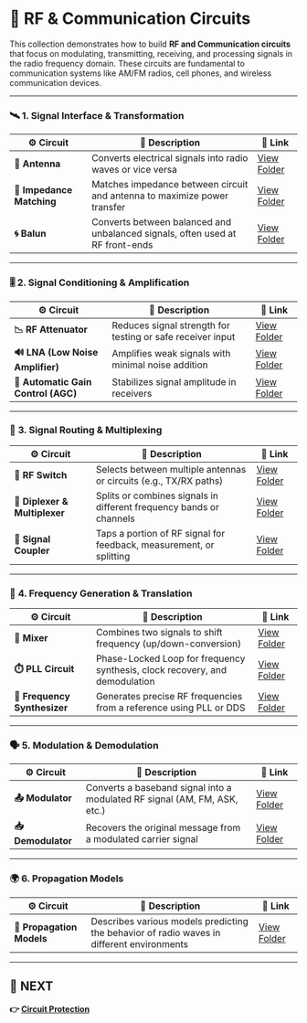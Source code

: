 # 📡 RF & Communication Circuits

This collection demonstrates how to build **RF and Communication circuits** that focus on modulating, transmitting, receiving, and processing signals in the radio frequency domain. These circuits are fundamental to communication systems like AM/FM radios, cell phones, and wireless communication devices.

---

### 🛰️ **1. Signal Interface & Transformation**
| ⚙️ Circuit              | 📜 Description                                                                  | 🔗 Link                                      |
|------------------------|----------------------------------------------------------------------------------|---------------------------------------------|
| **📡 Antenna**         | Converts electrical signals into radio waves or vice versa                      | [View Folder](./Signal_Interface/Antenna)                    |
| **📡 Impedance Matching** | Matches impedance between circuit and antenna to maximize power transfer        | [View Folder](.//Signal_Interface/Impedance_Matching)         |
| **🌀 Balun**            | Converts between balanced and unbalanced signals, often used at RF front-ends   | [View Folder](.//Signal_Interface/Balun)                      |

---

### 🎚️ **2. Signal Conditioning & Amplification**
| ⚙️ Circuit                         | 📜 Description                                                                  | 🔗 Link                                |
|------------------------------------|---------------------------------------------------------------------------------|----------------------------------------|
| **📉 RF Attenuator**               | Reduces signal strength for testing or safe receiver input                      | [View Folder](./Signal_Conditioning/RF_Attenuator)         |
| **🔊 LNA (Low Noise Amplifier)**   | Amplifies weak signals with minimal noise addition                              | [View Folder](./Signal_Conditioning/LNA)                   |
| **🔄 Automatic Gain Control (AGC)**| Stabilizes signal amplitude in receivers                                        | [View Folder](./Signal_Conditioning/AGC)                   |

---

### 🔀 **3. Signal Routing & Multiplexing**
| ⚙️ Circuit                    | 📜 Description                                                                 | 🔗 Link                              |
|-------------------------------|-------------------------------------------------------------------------------|---------------------------------------|
| **📵 RF Switch**              | Selects between multiple antennas or circuits (e.g., TX/RX paths)             | [View Folder](./Signal_Routing/RF_Switch)            |
| **🔂 Diplexer & Multiplexer** | Splits or combines signals in different frequency bands or channels           | [View Folder](./Signal_Routing/Diplexer)             |
| **🔀 Signal Coupler**         | Taps a portion of RF signal for feedback, measurement, or splitting           | [View Folder](./Signal_Routing/Signal_Coupler)       |

---

### 📶 **4. Frequency Generation & Translation**
| ⚙️ Circuit                   | 📜 Description                                                                  | 🔗 Link                                      |
|------------------------------|----------------------------------------------------------------------------------|---------------------------------------------|
| **🔁 Mixer**                 | Combines two signals to shift frequency (up/down-conversion)                    | [View Folder](./Frequency_Generation/Mixer)                      |
| **⏱️ PLL Circuit**           | Phase-Locked Loop for frequency synthesis, clock recovery, and demodulation     | [View Folder](./Frequency_Generation/PLL)                        |
| **🧭 Frequency Synthesizer** | Generates precise RF frequencies from a reference using PLL or DDS              | [View Folder](./Frequency_Generation/Frequency_Synthesizer)      |

---

### 🗣️ **5. Modulation & Demodulation**
| ⚙️ Circuit               | 📜 Description                                                              | 🔗 Link                          |
|--------------------------|------------------------------------------------------------------------------|-----------------------------------|
| **📤 Modulator**         | Converts a baseband signal into a modulated RF signal (AM, FM, ASK, etc.)   | [View Folder](./Modulator_Demodulator/Modulator)        |
| **📥 Demodulator**       | Recovers the original message from a modulated carrier signal               | [View Folder](./Modulator_Demodulator/Demodulator)      |

---

### 🌍 **6. Propagation Models**
| ⚙️ Circuit               | 📜 Description                                                              | 🔗 Link                          |
|--------------------------|------------------------------------------------------------------------------|-----------------------------------|
| **📡 Propagation Models** | Describes various models predicting the behavior of radio waves in different environments | [View Folder](./Propagation_Models)        |

---

## 🔹 NEXT  
**👉 [Circuit Protection](../../Circuit_Protection)**
